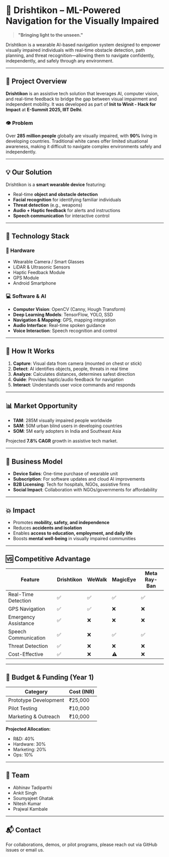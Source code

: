 
# 🦯 Drishtikon – ML-Powered Navigation for the Visually Impaired

> **"Bringing light to the unseen."**

Drishtikon is a wearable AI-based navigation system designed to empower visually impaired individuals with real-time obstacle detection, path planning, and threat recognition—allowing them to navigate confidently, independently, and safely through any environment.

---

## 🚀 Project Overview

**Drishtikon** is an assistive tech solution that leverages AI, computer vision, and real-time feedback to bridge the gap between visual impairment and independent mobility. It was developed as part of **Init to Winit - Hack for Impact** at **E-Summit 2025, IIIT Delhi**.

### 👁️ Problem

Over **285 million people** globally are visually impaired, with **90%** living in developing countries. Traditional white canes offer limited situational awareness, making it difficult to navigate complex environments safely and independently.

---

## 💡 Our Solution

Drishtikon is a **smart wearable device** featuring:

- Real-time **object and obstacle detection**
- **Facial recognition** for identifying familiar individuals
- **Threat detection** (e.g., weapons)
- **Audio + Haptic feedback** for alerts and instructions
- **Speech communication** for interactive control

---

## 🧠 Technology Stack

### 🧱 Hardware

- Wearable Camera / Smart Glasses
- LiDAR & Ultrasonic Sensors
- Haptic Feedback Module
- GPS Module
- Android Smartphone

### 💻 Software & AI

- **Computer Vision**: OpenCV (Canny, Hough Transform)
- **Deep Learning Models**: TensorFlow, YOLO, SSD
- **Navigation & Mapping**: GPS, mapping integration
- **Audio Interface**: Real-time spoken guidance
- **Voice Interaction**: Speech recognition and control

---

## 🔁 How It Works

1. **Capture**: Visual data from camera (mounted on chest or stick)
2. **Detect**: AI identifies objects, people, threats in real time
3. **Analyze**: Calculates distances, determines safest direction
4. **Guide**: Provides haptic/audio feedback for navigation
5. **Interact**: Understands user voice commands and responds

---

## 📊 Market Opportunity

- **TAM**: 285M visually impaired people worldwide
- **SAM**: 50M urban blind users in developing countries
- **SOM**: 5M early adopters in India and Southeast Asia

Projected **7.8% CAGR** growth in assistive tech market.

---

## 💼 Business Model

- **Device Sales**: One-time purchase of wearable unit
- **Subscription**: For software updates and cloud AI improvements
- **B2B Licensing**: Tech for hospitals, NGOs, assistive firms
- **Social Impact**: Collaboration with NGOs/governments for affordability

---

## 💥 Impact

- Promotes **mobility, safety, and independence**
- Reduces **accidents and isolation**
- Enables **access to education, employment, and daily life**
- Boosts **mental well-being** in visually impaired communities

---

## 🆚 Competitive Advantage

| Feature               | Drishtikon | WeWalk | MagicEye | Meta Ray-Ban |
|----------------------|------------|--------|----------|---------------|
| Real-Time Detection  | ✅          | ✅      | ✅        | ✅             |
| GPS Navigation       | ✅          | ✅      | ❌        | ❌             |
| Emergency Assistance | ✅          | ❌      | ❌        | ❌             |
| Speech Communication | ✅          | ❌      | ✅        | ✅             |
| Threat Detection     | ✅          | ❌      | ❌        | ❌             |
| Cost-Effective       | ✅          | ❌      | ⚠️        | ❌             |

---

## 📅 Budget & Funding (Year 1)

| Category              | Cost (INR) |
|-----------------------|------------|
| Prototype Development | ₹25,000    |
| Pilot Testing         | ₹10,000    |
| Marketing & Outreach  | ₹10,000    |

**Projected Allocation:**
- R&D: 40%
- Hardware: 30%
- Marketing: 20%
- Ops: 10%

---

## 👥 Team

- Abhinav Tadiparthi  
- Ankit Singh  
- Soumyajeet Ghatak  
- Nitesh Kumar  
- Prajwal Kambale

---

## 📬 Contact

For collaborations, demos, or pilot programs, please reach out via GitHub issues or email us.
